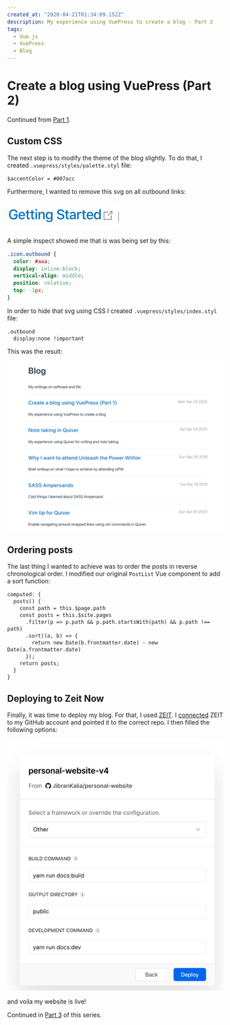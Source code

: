 ```yaml
---
created_at: "2020-04-21T01:34:09.152Z"
description: My experience using VuePress to create a blog - Part 2
tags:
  - Vue.js
  - VuePress
  - Blog
---
```


# Create a blog using VuePress (Part 2)

Continued from [Part 1](../create-a-blog-using-vuepress-part-1).

## Custom CSS

The next step is to modify the theme of the blog slightly. To do that, I created `.vuepress/styles/palette.styl` file:

```styl
$accentColor = #007acc
```

Furthermore, I wanted to remove this svg on all outbound links:

![Outbound_link.png](./resources/outbound_link.png)

A simple inspect showed me that is was being set by this:

```css
.icon.outbound {
  color: #aaa;
  display: inline-block;
  vertical-align: middle;
  position: relative;
  top: -1px;
}
```

In order to hide that svg using CSS I created `.vuepress/styles/index.styl` file:

```styl
.outbound
  display:none !important
```

This was the result:

![css_changes.png](./resources/AB253A5C5ECA4F5F634C3A1589BE15A0.png)

## Ordering posts

The last thing I wanted to achieve was to order the posts in reverse chronological order. I modified our original `PostList` Vue component to add a sort function:

```js{6-8}
computed: {
  posts() {
    const path = this.$page.path
    const posts = this.$site.pages
      .filter(p => p.path && p.path.startsWith(path) && p.path !== path)
      .sort((a, b) => {
        return new Date(b.frontmatter.date) - new Date(a.frontmatter.date)
      });
    return posts;
  }
}
```

## Deploying to Zeit Now

Finally, it was time to deploy my blog. For that, I used [ZEIT](https://zeit.co/). I [connected](https://zeit.co/import/git?tab=github) ZEIT to my GitHub account and pointed it to the correct repo. I then filled the following options:

![zeit_now.png](./resources/3D8EA958B09B68EF30E993B780A4EE31.png)

and voila my website is live!

Continued in [Part 3](../create-a-blog-using-vuepress-part-3) of this series.

